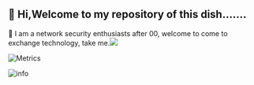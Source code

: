 <!--
**zhizhuoshuma/zhizhuoshuma** is a ✨ _special_ ✨ repository because its `README.md` (this file) appears on your GitHub profile.

Here are some ideas to get you started:

- 🔭 I’m currently working on ...
- 🌱 I’m currently learning ...
- 👯 I’m looking to collaborate on ...
- 🤔 I’m looking for help with ...
- 💬 Ask me about ...
- 📫 How to reach me: ...
- 😄 Pronouns: ...
- ⚡ Fun fact: ...
-->
## 🤔 Hi,Welcome to my repository of this dish.......
🔭 I am a network security enthusiasts after 00, welcome to come to exchange technology, take me.![](https://img.shields.io/github/followers/zhizhuoshuma?style=social)

![Metrics](https://metrics.lecoq.io/zhizhuoshuma?template=classic&languages=1&isocalendar=1&activity=1&isocalendar.duration=half-year&languages.limit=8&languages.threshold=0%25&languages.colors=github&languages.sections=most-used&languages.indepth=false&languages.analysis.timeout=15&languages.categories=markup%2C%20programming&languages.recent.categories=markup%2C%20programming&languages.recent.load=300&languages.recent.days=14&activity.limit=5&activity.load=300&activity.days=14&activity.visibility=all&activity.timestamps=false&activity.filter=all&config.timezone=Asia%2FShanghai)

![info](https://github-readme-stats.vercel.app/api?username=zhizhuoshuma&show_icons=true&count_private=true&hide=prs&theme=default_repocard)
